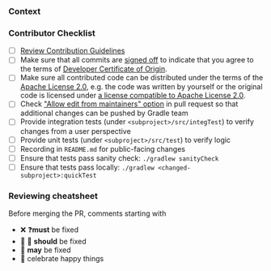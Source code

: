 <!--- The issue this PR addresses -->
<!-- Fixes #? -->

### Context
<!--- Why do you believe many users will benefit from this change? -->
<!--- Link to relevant issues or forum discussions here -->

### Contributor Checklist
- [ ] [Review Contribution Guidelines](https://github.com/meowool/cradle/blob/master/CONTRIBUTING.md)
- [ ] Make sure that all commits are [signed off](https://git-scm.com/docs/git-commit#Documentation/git-commit.txt---signoff) to indicate that you agree to the terms of [Developer Certificate of Origin](https://developercertificate.org/).
- [ ] Make sure all contributed code can be distributed under the terms of the [Apache License 2.0](https://github.com/meowool/cradle/blob/master/LICENSE), e.g. the code was written by yourself or the original code is licensed under [a license compatible to Apache License 2.0](https://apache.org/legal/resolved.html).
- [ ] Check ["Allow edit from maintainers" option](https://help.github.com/articles/allowing-changes-to-a-pull-request-branch-created-from-a-fork/) in pull request so that additional changes can be pushed by Gradle team
- [ ] Provide integration tests (under `<subproject>/src/integTest`) to verify changes from a user perspective
- [ ] Provide unit tests (under `<subproject>/src/test`) to verify logic
- [ ] Recording in `README.md` for public-facing changes
- [ ] Ensure that tests pass sanity check: `./gradlew sanityCheck`
- [ ] Ensure that tests pass locally: `./gradlew <changed-subproject>:quickTest`

### Reviewing cheatsheet

Before merging the PR, comments starting with 
- ❌ ❓**must** be fixed
- 🤔 💅 **should** be fixed
- 💭 **may** be fixed
- 🎉 celebrate happy things
